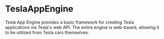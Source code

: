 TeslaAppEngine
====

Tesla App Engine provides a basic framework for creating Tesla applications via Tesla's web API. The entire engine is web-based, allowing it to be utilized from Tesla cars themselves.
